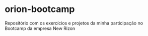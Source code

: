 # orion-bootcamp

Repositório com os exercícios e projetos da minha participação no Bootcamp da empresa New Rizon

